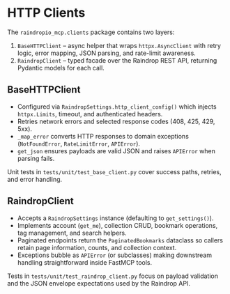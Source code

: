 # HTTP Clients

The `raindropio_mcp.clients` package contains two layers:

1. `BaseHTTPClient` – async helper that wraps `httpx.AsyncClient` with retry
   logic, error mapping, JSON parsing, and rate-limit awareness.
1. `RaindropClient` – typed facade over the Raindrop REST API, returning
   Pydantic models for each call.

## BaseHTTPClient

- Configured via `RaindropSettings.http_client_config()` which injects
  `httpx.Limits`, timeout, and authenticated headers.
- Retries network errors and selected response codes (408, 425, 429, 5xx).
- `_map_error` converts HTTP responses to domain exceptions (`NotFoundError`,
  `RateLimitError`, `APIError`).
- `get_json` ensures payloads are valid JSON and raises `APIError` when parsing
  fails.

Unit tests in `tests/unit/test_base_client.py` cover success paths, retries, and
error handling.

## RaindropClient

- Accepts a `RaindropSettings` instance (defaulting to `get_settings()`).
- Implements account (`get_me`), collection CRUD, bookmark operations, tag
  management, and search helpers.
- Paginated endpoints return the `PaginatedBookmarks` dataclass so callers retain
  page information, counts, and collection context.
- Exceptions bubble as `APIError` (or subclasses) making downstream handling
  straightforward inside FastMCP tools.

Tests in `tests/unit/test_raindrop_client.py` focus on payload validation and the
JSON envelope expectations used by the Raindrop API.
